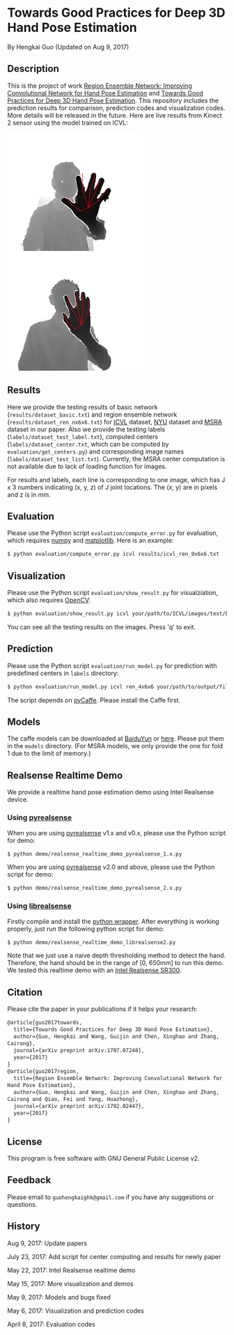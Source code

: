 # Towards Good Practices for Deep 3D Hand Pose Estimation
By Hengkai Guo (Updated on Aug 9, 2017)

## Description
This is the project of work [Region Ensemble Network: Improving Convolutional Network for Hand Pose Estimation](https://arxiv.org/abs/1702.02447) and [Towards Good Practices for Deep 3D Hand Pose Estimation](https://arxiv.org/abs/1707.07248). This repository includes the prediction results for comparison, prediction codes and visualization codes. More details will be released in the future. Here are live results from Kinect 2 sensor using the model trained on ICVL:

![result1.gif](demo/output_icvl_xinghao.gif) ![result2.gif](demo/output_icvl_hengkai.gif)

## Results
Here we provide the testing results of basic network (`results/dataset_basic.txt`) and region ensemble network (`results/dataset_ren_nx6x6.txt`) for [ICVL](http://www.iis.ee.ic.ac.uk/~dtang/hand.html) dataset, [NYU](http://cims.nyu.edu/~tompson/NYU_Hand_Pose_Dataset.htm) dataset and [MSRA](http://research.microsoft.com/en-us/um/people/yichenw/handpose/cvpr15_MSRAHandGestureDB.zip) dataset in our paper. Also we provide the testing labels (`labels/dataset_test_label.txt`), computed centers (`labels/dataset_center.txt`, which can be computed by `evaluation/get_centers.py`) and corresponding image names (`labels/dataset_test_list.txt`). Currently, the MSRA center computation is not available due to lack of loading function for images.

For results and labels, each line is corresponding to one image, which has J x 3 numbers indicating (x, y, z) of J joint locations. The (x, y) are in pixels and z is in mm.

## Evaluation
Please use the Python script `evaluation/compute_error.py` for evaluation, which requires [numpy](http://www.numpy.org/) and [matplotlib](http://matplotlib.org/). Here is an example:
``` bash
$ python evaluation/compute_error.py icvl results/icvl_ren_9x6x6.txt
```

## Visualization
Please use the Python script `evaluation/show_result.py` for visualziation, which also requires [OpenCV](http://opencv.org/):
``` bash
$ python evaluation/show_result.py icvl your/path/to/ICVL/images/test/Depth --in_file=results/icvl_ren_4x6x6.txt
```
You can see all the testing results on the images. Press 'q' to exit.

## Prediction
Please use the Python script `evaluation/run_model.py` for prediction with predefined centers in `labels` directory:
``` bash
$ python evaluation/run_model.py icvl ren_4x6x6 your/path/to/output/file your/path/to/ICVL/images/test
```
The script depends on [pyCaffe](https://github.com/BVLC/caffe). Please install the Caffe first.

## Models
The caffe models can be downloaded at [BaiduYun](http://pan.baidu.com/s/1geFecSF) or [here](http://image.ee.tsinghua.edu.cn/models/icip2017-ren/models.zip). Please put them in the `models` directory. (For MSRA models, we only provide the one for fold 1 due to the limit of memory.)

## Realsense Realtime Demo
We provide a realtime hand pose estimation demo using Intel Realsense device.

### Using [pyrealsense](https://github.com/toinsson/pyrealsense)
When you are using [pyrealsense](https://github.com/toinsson/pyrealsense) v1.x and v0.x, please use the Python script for demo:
``` bash
$ python demo/realsense_realtime_demo_pyrealsense_1.x.py
```
When you are using [pyrealsense](https://github.com/toinsson/pyrealsense) v2.0 and above, please use the Python script for demo:
``` bash
$ python demo/realsense_realtime_demo_pyrealsense_2.x.py
```

### Using [librealsense](https://github.com/IntelRealSense/librealsense)
Firstly compile and install the [python wrapper](https://github.com/IntelRealSense/librealsense/tree/5285629b4ddb374f1). After everything is working properly, just run the following python script for demo:
``` bash
$ python demo/realsense_realtime_demo_librealsense2.py
```
Note that we just use a naive depth thresholding method to detect the hand. Therefore, the hand should be in the range of [0, 650mm] to run this demo.
We tested this realtime demo with an [Intel Realsense SR300](https://software.intel.com/en-us/realsense/sr300camera).

## Citation
Please cite the paper in your publications if it helps your research:

```
@article{guo2017towards,
  title={Towards Good Practices for Deep 3D Hand Pose Estimation},
  author={Guo, Hengkai and Wang, Guijin and Chen, Xinghao and Zhang, Cairong},
  journal={arXiv preprint arXiv:1707.07248},
  year={2017}
}
@article{guo2017region,
  title={Region Ensemble Network: Improving Convolutional Network for Hand Pose Estimation},
  author={Guo, Hengkai and Wang, Guijin and Chen, Xinghao and Zhang, Cairong and Qiao, Fei and Yang, Huazhong},
  journal={arXiv preprint arXiv:1702.02447},
  year={2017}
}
```

## License
This program is free software with GNU General Public License v2.

## Feedback
Please email to `guohengkaighk@gmail.com` if you have any suggestions or questions.

## History
Aug 9, 2017: Update papers

July 23, 2017: Add script for center computing and results for newly paper

May 22, 2017: Intel Realsense realtime demo

May 15, 2017: More visualization and demos

May 9, 2017: Models and bugs fixed

May 6, 2017: Visualization and prediction codes

April 8, 2017: Evaluation codes
